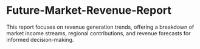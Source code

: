 # Future-Market-Revenue-Report
This report focuses on revenue generation trends, offering a breakdown of market income streams, regional contributions, and revenue forecasts for informed decision-making.
